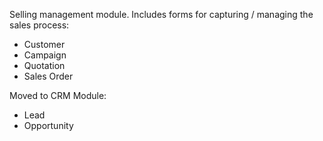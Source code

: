 Selling management module. Includes forms for capturing / managing the sales process:

- Customer
- Campaign
- Quotation
- Sales Order

Moved to CRM Module:

- Lead
- Opportunity
